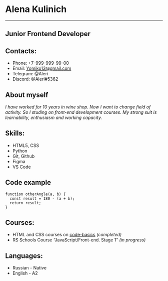# **Alena Kulinich** #
***

**Junior Frontend Developer**
---


## **Contacts:** ##
* Phone: +7-999-999-99-00
* Email: Yomiko13@gmail.com
* Telegram: @Aleri
* Discord: @Aleri#5362
  

## **About myself** ##

*I have worked for 10 years in wine shop. Now I want to change field of activity. So I studing on front-end development courses. My strong suit is learnability, enthusiasm and working capacity.*

## **Skills:** ##

* HTML5, CSS
* Python
* Git, Github
* Figma
* VS Code

## **Code example** ##
```
function otherAngle(a, b) {
  const result = 180 - (a + b);
  return result;
}
```

## **Courses:** ##
* HTML and CSS courses on [code-basics](code-basics.com) *(completed)*
* RS Schools Course “JavaScript/Front-end. Stage 1” *(in progress)*

## **Languages:** ##
* Russian - Native
* English - A2
